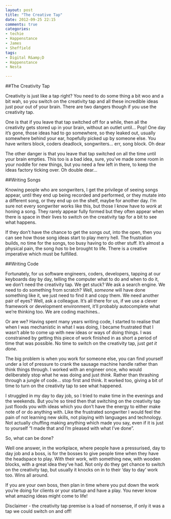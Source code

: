 ```yaml
---
layout: post
title: "The Creative Tap"
date: 2012-09-25 22:15
comments: true
categories: 
- techie
- Happenstance
- James
- Sheffield
tags:
- Digital R&amp;D
- Happenstance
- Nesta

---
```

##The Creativity Tap

Creativity is just like a tap right? You need to do some thing a bit woo and a bit wah, so you switch on the creativity tap and all these incredible ideas just pour out of your brain. There are two dangers though if you use the creativity tap.

One is that if you leave that tap switched off for a while, then all the creativity gets stored up in your brain, without an outlet until... Pop! One day it’s gone, those ideas had to go somewhere, so they leaked out, usually somewhere behind your ear, hopefully picked up by someone else. You have writers block, coders deadlock, songwriters... err, song block. Oh dear

The other danger is that you leave that tap switched on all the time until your brain empties. This too is a bad idea, sure, you’ve made some room in your noddle for new things, but you need a few left in there, to keep the ideas factory ticking over. Oh double dear...

##Writing Songs

Knowing people who are songwriters, I get the privilege of seeing songs appear, until they end up being recorded and performed, or they mutate into a different song, or they end up on the shelf, maybe for another day. I’m sure not every songwriter works like this, but those I know have to *work* at honing a song. They rarely appear fully formed but they often appear when there is space in their lives to switch on the creativity tap for a bit to see what happens. 

If they don’t have the chance to get the songs *out*, into the open, then you can see how those song ideas start to play merry hell. The frustration builds, no time for the songs, too busy having to do other stuff. It’s almost a physical pain, the song *has* to be brought to life. There is a creative imperative which must be fulfilled.

##Writing Code

Fortunately, for us software engineers, coders, developers, tapping at our keyboards day by day, telling the computer what to do and when to do it, we don’t need the creativity tap. We get stuck? We ask a search engine. We need to do something from scratch? Well, *someone* will have done something like it, we just need to find it and copy them. We need another pair of eyes? Well, ask a colleague. It’s all there for us, if we use a clever framework or development environment, it’ll probably autocomplete what we’re thinking too. We are coding machines..

Or are we? Having spent many years writing code, I started to realise that when I was mechanistic in what I was doing, I became frustrated that I wasn’t able to come up with new ideas or ways of doing things. I was constrained by getting this piece of work finished in as short a period of time that was possible. No time to switch on the creativity tap, just *get it done*. 

The big problem is when you work for someone else, you can find yourself under a lot of pressure to crank the sausage machine handle rather than think things through. I worked with an engineer once, who would deliberately stop what he was doing and just *think*. Rather than thrashing through a jungle of code... stop first and think. It worked too, giving a bit of time to turn on the creativity tap to see what happened. 

I struggled in my day to day job, so I tried to make time in the evenings and the weekends. But you’re so tired then that switching on the creativity tap just floods you with ideas which you don’t have the energy to either make note of or do anything with. Like the frustrated songwriter I would feel the pain of not learning new skills, not playing with languages and technology. Not actually chuffing making anything which made you say, even if it is just to yourself “I made that and I’m pleased with what I’ve done”.

So, what can be done?

Well one answer, in the workplace, where people have a pressurised, day to day job and a boss, is for the bosses to give people time when they have the headspace to play. With their work, with something new, with wooden blocks, with a great idea they’ve had. Not only do they get chance to switch on the creativity tap, but usually it knocks on in to their ‘day to day’ work too. Wins all around.

If you are your own boss, then plan in time where you put down the work you’re doing for clients or your startup and have a play. You never know what amazing ideas might come to life!

Disclaimer - the creativity tap premise is a load of nonsense, if only it was a tap we could switch on and off!
